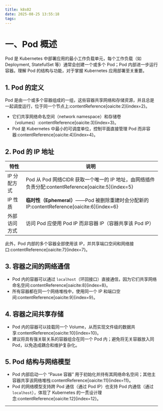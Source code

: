 ```yaml
---
title: k8s02
date: 2025-08-25 13:55:18
tags:
---
```

# 一、Pod 概述

Pod 是 Kubernetes 中部署应用的最小工作负载单元，每个工作负载（如 Deployment, StatefulSet 等）通常会创建一个或多个 Pod；Pod 内部进一步运行容器。理解 Pod 的结构与功能，对于掌握 Kubernetes 应用部署至关重要。

## 1. Pod 的定义

Pod 是由一个或多个容器组成的一组，这些容器共享网络和存储资源，并且总是一起调度运行，位于同一个节点上:contentReference[oaicite:2]{index=2}。

- 它们共享网络命名空间（network namespace）和存储卷（volumes）:contentReference[oaicite:3]{index=3}。
- Pod 是 Kubernetes 中最小的可调度单位，控制平面直接管理 Pod 而非容器:contentReference[oaicite:4]{index=4}。

## 2. Pod 的 IP 地址

| 特性         | 说明 |
|--------------|------|
| IP 分配方式   | Pod 从 Pod 网络CIDR 获取一个唯一的 IP 地址，由网络插件负责分配:contentReference[oaicite:5]{index=5} |
| IP 性质       | **临时性（Ephemeral）**——Pod 被删除重建时会分配新的 IP:contentReference[oaicite:6]{index=6} |
| 外部访问方式  | 访问 Pod 应使用 Pod IP 而非容器 IP（容器共享该 Pod IP） |

此外，Pod 内部的多个容器全部使用该 IP，并共享端口空间和网络接口:contentReference[oaicite:7]{index=7}。

## 3. 容器之间的网络通信

- Pod 内的容器可以通过 `localhost`（环回接口）直接通信，因为它们共享网络命名空间:contentReference[oaicite:8]{index=8}。
- 所有容器都在同一个网络堆栈中，使用同一个 IP 和端口空间:contentReference[oaicite:9]{index=9}。

## 4. 容器之间共享存储

- Pod 内的容器可以挂载同一个 Volume，从而实现文件级的数据共享:contentReference[oaicite:10]{index=10}。
- 建议将具有强关联关系的容器组合在同一个 Pod 内；避免将无关容器放入同 Pod，以免造成耦合和维护复杂化。

## 5. Pod 结构与网络模型

- Pod 内部启动一个 “Pause 容器” 用于初始化并持有其网络命名空间；其他主容器共享该网络堆栈:contentReference[oaicite:11]{index=11}。
- Pod 的网络模型支持跨 Pod 通信（通过 Pod IP）也支持 Pod 内通信（通过 `localhost`），体现了 Kubernetes 的一贯设计理念:contentReference[oaicite:12]{index=12}。

---

